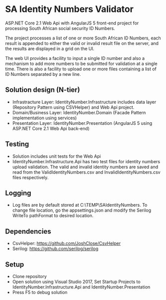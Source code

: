 # SA Identity Numbers Validator

ASP.NET Core 2.1 Web Api with AngularJS 5 front-end project for processing South African social security ID Numbers.

The project processes a list of one or more South African ID Numbers, each result is appended to either the valid or invalid result file on the server, and the results are displayed in a grid on the UI.

The web UI provides a facility to input a single ID number and also a mechanism to add more numbers to be submitted for validation at a single time. There is also a facility to upload one or more files containing a list of ID Numbers separated by a new line.

## Solution design (N-tier)

- Infrastracture Layer: IdentityNumber.Infrastructure includes data layer (Repository Pattern using CSVHelper) and Web Api project.
- Domain/Business Layer: IdentityNumber.Domain (Facade Pattern implementation using services)
- Presentation Layer: IdentityNumber.Presentation (AngularJS 5 using ASP.NET Core 2.1 Web Api back-end)

## Testing

- Solution includes unit tests for the Web Api
- IdentityNumber.Infrastructure.Api has two test files for identity numbers upload validation. The valid and invalid identity numbers are saved and read from the ValidIdentityNumbers.csv and InvalidIdentityNumbers.csv files respectively.

## Logging

- Log files are by default stored at C:\TEMP\SAIdentityNumbers. To change file location, go the appsettings.json and modify the Serilog WriteTo pathFormat to desired location.

## Dependencies

- CsvHelper: https://github.com/JoshClose/CsvHelper
- Serilog: https://github.com/serilog/serilog

## Setup

- Clone repository
- Open solution using Visual Studio 2017, Set Startup Projects to IdentityNumber.Infrastructure.Api and IdentityNumber.Presentation
- Press F5 to debug solution
